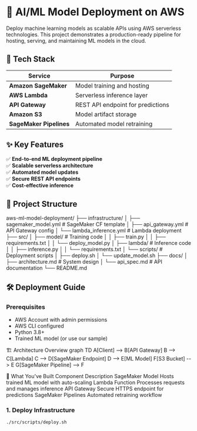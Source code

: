 # 🚀 AI/ML Model Deployment on AWS

Deploy machine learning models as scalable APIs using AWS serverless technologies. This project demonstrates a production-ready pipeline for hosting, serving, and maintaining ML models in the cloud.

## 🔧 Tech Stack

| Service          | Purpose                          |
|------------------|----------------------------------|
| **Amazon SageMaker** | Model training and hosting       |
| **AWS Lambda**      | Serverless inference layer       |
| **API Gateway**     | REST API endpoint for predictions|
| **Amazon S3**       | Model artifact storage           |
| **SageMaker Pipelines** | Automated model retraining     |

## ✨ Key Features

✅ **End-to-end ML deployment pipeline**  
✅ **Scalable serverless architecture**  
✅ **Automated model updates**  
✅ **Secure REST API endpoints**  
✅ **Cost-effective inference**  

## 📂 Project Structure
aws-ml-model-deployment/
├── infrastructure/
│ ├── sagemaker_model.yml # SageMaker CF template
│ ├── api_gateway.yml # API Gateway config
│ └── lambda_inference.yml # Lambda deployment
├── src/
│ ├── model/ # Training code
│ │ ├── train.py
│ │ ├── requirements.txt
│ │ └── deploy_model.py
│ ├── lambda/ # Inference code
│ │ ├── inference.py
│ │ └── requirements.txt
│ └── scripts/ # Deployment scripts
│ ├── deploy.sh
│ └── update_model.sh
├── docs/
│ ├── architecture.md # System design
│ └── api_spec.md # API documentation
└── README.md


## 🛠️ Deployment Guide

### Prerequisites
- AWS Account with admin permissions
- AWS CLI configured
- Python 3.8+
- Trained ML model (or use our sample)

🏗️ Architecture Overview
graph TD
    A[Client] --> B[API Gateway]
    B --> C[Lambda]
    C --> D[SageMaker Endpoint]
    D --> E[ML Model]
    F[S3 Bucket] --> E
    G[SageMaker Pipeline] --> F

🧩 What You've Built
Component	Description
SageMaker Model	Hosts trained ML model with auto-scaling
Lambda Function	Processes requests and manages inference
API Gateway	Secure HTTPS endpoint for predictions
SageMaker Pipelines	Automated retraining workflow

### 1. Deploy Infrastructure
```bash
./src/scripts/deploy.sh